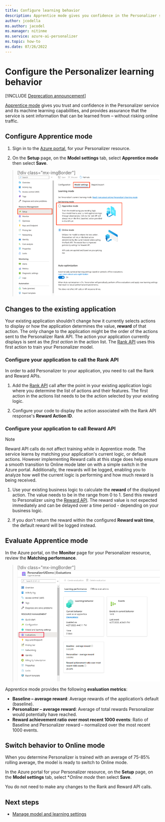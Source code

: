 ```yaml
---
title: Configure learning behavior
description: Apprentice mode gives you confidence in the Personalizer service and its machine learning capabilities, and provides metrics that the service is sent information that can be learned from – without risking online traffic.
author: jcodella
ms.author: jacodel
ms.manager: nitinme
ms.service: azure-ai-personalizer
ms.topic: how-to
ms.date: 07/26/2022
---
```


# Configure the Personalizer learning behavior

[!INCLUDE [Deprecation announcement](includes/deprecation.md)]

[Apprentice mode](concept-apprentice-mode.md) gives you trust and confidence in the Personalizer service and its machine learning capabilities, and provides assurance that the service is sent information that can be learned from – without risking online traffic.

## Configure Apprentice mode

1. Sign in to the [Azure portal](https://portal.azure.com), for your Personalizer resource.

2. On the **Setup** page, on the **Model settings** tab, select **Apprentice mode** then select **Save**.

> [!div class="mx-imgBorder"]
> ![Screenshot of configuring apprentice mode learning behavior in Azure portal](media/settings/configure-learning-behavior-azure-portal.png)

## Changes to the existing application

Your existing application shouldn't change how it currently selects actions to display or how the application determines the value, **reward** of that action. The only change to the application might be the order of the actions sent to the Personalizer Rank API. The action your application currently displays is sent as the _first action_ in the action list. The [Rank API](https://westus2.dev.cognitive.microsoft.com/docs/services/personalizer-api/operations/Rank) uses this first action to train your Personalizer model.

### Configure your application to call the Rank API

In order to add Personalizer to your application, you need to call the Rank and Reward APIs.

1. Add the [Rank API](https://westus2.dev.cognitive.microsoft.com/docs/services/personalizer-api/operations/Rank) call after the point in your existing application logic where you determine the list of actions and their features. The first action in the actions list needs to be the action selected by your existing logic.

1. Configure your code to display the action associated with the Rank API response's **Reward Action ID**.

### Configure your application to call Reward API

> [!NOTE] 
> Reward API calls do not affect training while in Apprentice mode. The service learns by matching your application's current logic, or default actions. However implementing Reward calls at this stage does help ensure a smooth transition to Online mode later on with a simple switch in the Azure portal.  Additionally, the rewards will be logged, enabling you to analyze how well the current logic is performing and how much reward is being received.

1. Use your existing business logic to calculate the **reward** of the displayed action. The value needs to be in the range from 0 to 1. Send this reward to Personalizer using the [Reward API](https://westus2.dev.cognitive.microsoft.com/docs/services/personalizer-api/operations/Reward). The reward value is not expected immediately and can be delayed over a time period - depending on your business logic.

1. If you don't return the reward within the configured **Reward wait time**, the default reward will be logged instead.

## Evaluate Apprentice mode

In the Azure portal, on the **Monitor** page for your Personalizer resource, review the **Matching performance**.

> [!div class="mx-imgBorder"]
> ![Screenshot of reviewing evaluation of apprentice mode learning behavior in Azure portal](media/settings/evaluate-apprentice-mode.png)

Apprentice mode provides the following **evaluation metrics**:
* **Baseline – average reward**:  Average rewards of the application’s default (baseline).
* **Personalizer – average reward**: Average of total rewards Personalizer would potentially have reached.
* **Reward achievement ratio over most recent 1000 events**: Ratio of Baseline and Personalizer reward – normalized over the most recent 1000 events.

## Switch behavior to Online mode

When you determine Personalizer is trained with an average of 75-85% rolling average, the model is ready to switch to Online mode.

In the Azure portal for your Personalizer resource, on the **Setup** page, on the **Model settings** tab, select **Online mode* then select **Save**.

You do not need to make any changes to the Rank and Reward API calls.

## Next steps

* [Manage model and learning settings](how-to-manage-model.md)
